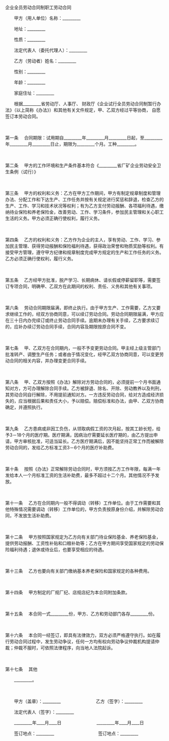 



企业全员劳动合同制职工劳动合同



 

　　甲方（用人单位）名称：_________

　　地址：_________

　　性质：_________

　　法定代表人（委托代理人）：_________　　

　　乙方（劳动者）姓名：_________

　　性别：_________

　　年龄：_________

　　家庭住址：_________　　

　　根据_________省劳动厅、人事厅、 财政厅《企业试行全员劳动合同制暂行办法》（以上简称《办法》）和其他有关文件规定，甲、乙双方经过平等协商， 自愿签订本劳动合同。

　　

第一条
　合同期限：试用期自_________年_________月_________日起，至_________年_________月_________日止，期限为_________个月。工种_________。

　　

第二条
　甲方的工作环境和生产条件基本符合《_________省厂矿企业劳动安全卫生条例（试行）》

　　

第三条
　甲方的权利和义务：乙方在甲方工作期间，甲方有制定规章制度和管理办法、分配工作和下达生产、工作任务并按有关规定进行奖惩和辞退，检查乙方的生产、工作、学习和技术状况等权利；有为乙方支付劳动报酬、各项福利待遇，缴纳待业保险和养老保险金，改善劳动、工作、学习条件，参加民主管理和关心职工生活的义务。甲方必须正确行使权利，履行义务。

　　

第四条
　乙方的权利和义务：乙方作为企业的主人，享有劳动、工作、学习、参加民主管理、获得劳动报酬和保险福利待遇，获得政治荣誉和物质奖励等权利。有接受甲方管理，遵守甲方纪律和规章制度完成甲方规定的生产和工作任务的义务。乙方必须正确行使权利，履行义务。

　　

第五条
　乙方经甲方批准，脱产学习、长期病休、请长假或停薪留职等，需要签订专项合同，明确甲、乙双方在此期间的权利、责任、义务和其他有关事项。

　　

第六条
　劳动合同期限届满，即终止执行。由于甲方生产、工作需要，乙方又要求继续工作的，经双方协商同意，可以续订劳动合同。劳动合同期限届满，甲方应在三十日内办完续订或终止劳动合同手续。逾期未办理有关手续，乙方要求续订的，应补办续订劳动合同手续，合同内容及期限按原合同不变。

　　

第七条
　甲、乙双方在合同期内，一般不予变更劳动合同。甲主经上级主管部门批准转产、调整生产任务；或者由于情况变化，经甲乙双方协商同意，可以变更劳动合同的相关内容，并办理变更合同手续。

　　

第八条
　甲、乙双方按照《办法》解除对方劳动合同的，必须提前一个月书面通知对方，方可办理解除合同手续。乙方被辞退、除名、开除、劳动教养以及判刑，其劳动合同自行解除，不用提前通知对方。一方违反劳动合同，给对方造成经济损失的，应当根据后果和责任大小，予以赔偿。赔偿标准和办法，由甲、乙双方协商确定，并遵照执行。

　　

第九条
　乙方患病或非因工负伤，从领取病假工资的次月起，按其工龄长短，给予3－18个月的医疗期。医疗期满，因病治疗需要延长医疗期的，由乙方提出申请，甲方审核批准，可适当延长。乙方医疗期满后，因不能坚持正常工作而被解除劳动合同的，发给乙方标准工资3－6个月的医疗补助费。

　　

第十条
　按照《办法》正常解除劳动合同时，甲方须按乙方工作年限，每满一年发给本人一个月标准工资的生活补助费，最多不超过十二个月。其他情况不予发放。

　　

第十一条
　乙方在合同期内一般不得调动（转移）工作单位。由于工作需要和其他特殊情况需要调动（转移）工作单位的，甲方负责按原身份介绍，并解除劳动合同，不发放生活补助费。

　　

第十二条
　甲方按照国家规定为乙方向有关部门待业保险基金、养老保险基金，提供劳动报酬、工资性补贴和口粮补助等；乙方在甲方期间享受国家规定的劳动保险福利待遇；退休或待业后，也要享受相应的待遇。

　　

第十三条
　乙方也要向有关部门缴纳基本养老保险和国家规定的各种费用。

　　

第十四条
　甲方制定的厂规厂纪、店规店纪为本合同附加条款。

　　

第十五条
　本合同一式_________份，甲方、乙方和劳动部门各存_________份。

　　

第十六条
　本合同一经签订，即具有法律效力，双方必须严格遵守执行。如在履行劳动合同过程中，发生劳动争议，任何一方均有权向劳动争议仲裁机构提请仲裁；仲裁不服时，可依照法律程序，向当地人法院起诉。

　　

第十七条
　其他

　　_________。

　　

　　甲方（盖章）：_________　　　　　　　　乙方（签字）：_________　　

　　法定代表人（签字）：_________　　

　　_________年____月____日　　　　　　　　_________年____月____日　　

　　签订地点：_________　　　　　　　　　　签订地点：_________